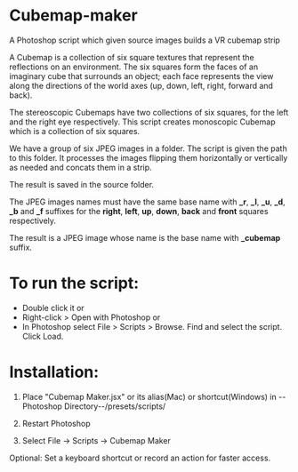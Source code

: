 # Cubemap-maker
A Photoshop script which given source images builds a VR cubemap strip

A Cubemap is a collection of six square textures that represent the reflections on an environment. The six squares form the faces of an imaginary cube that surrounds an object; each face represents the view along the directions of the world axes (up, down, left, right, forward and back).

The stereoscopic Cubemaps have two collections of six squares, for the left and the right eye respectively. 
This script creates monoscopic Cubemap which is a collection of six squares.

We have a group of six JPEG images in a folder. The script is given the path to this folder. It processes the images flipping them horizontally or vertically as needed and concats them in a strip.

The result is saved in the source folder.

The JPEG images names must have the same base name with **_r**, **_l**, **_u**, **_d**, **_b** and **_f** suffixes for the **right**, **left**, **up**, **down**, **back** and **front** squares respectively.

The result is a JPEG image whose name is the base name with **_cubemap** suffix.

# To run the script:
 - Double click it
or
 - Right-click > Open with Photoshop
or
 - In Photoshop select File > Scripts > Browse. Find and select the script. Click Load.

# Installation:
 1. Place "Cubemap Maker.jsx" or its alias(Mac) or shortcut(Windows) in --Photoshop Directory--/presets/scripts/

 2. Restart Photoshop

 3. Select File -> Scripts -> Cubemap Maker

 Optional: Set a keyboard shortcut or record an action for faster access.
